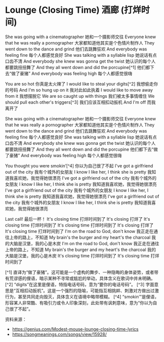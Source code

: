 # Lounge (Closing Time) 酒廊 (打烊时间)

She was going with a cinematographer
她和一个摄影师交往
Everyone knew that he was really a pornographer
大家都知道他其实是个色情片制作人
They went down to the dance and grind
他们去跳舞狂欢
And everybody was feeling fine
每个人都感觉良好
She was talking with a syllable lisp
她说话有点口齿不清
And everybody she knew was gonna get the twist
她认识的每个人都要跳扭扭舞了
And they all went down and did the porcupine[^1]
他们都下去“做了豪猪”
And everybody was feeling high
每个人都感觉很嗨

You are so hot
你真是太火辣了
I would like to steal your digits[^2]
我想偷走你的号码
And I'm so hung up on it
我对此如此执着
I would like to move away from it
我想摆脱它
We are so caught up with things
我们被太多事情缠住
We should pull each other's triggers[^3]
我们应该互相扣动扳机
And I'm off
而我离开了

She was going with a cinematographer
她和一个摄影师交往
Everyone knew that he was really a pornographer
大家都知道他其实是个色情片制作人
They went down to the dance and grind
他们去跳舞狂欢
And everybody was feeling fine
每个人都感觉良好
She was talking with a syllable lisp
她说话有点口齿不清
And everybody she knew was gonna get the twist
她认识的每个人都要跳扭扭舞了
And they all went down and did the porcupine
他们都下去“做了豪猪”
And everybody was feeling high
每个人都感觉很嗨

You thought you were smokin’[^4]
你以为自己很了不起
I've got a girlfriend out of the city
我有个城外的女朋友
I know I like her, I think she is pretty
我知道我喜欢她，我觉得她很漂亮
I've got a girlfriend out of the city
我有个城外的女朋友
I know I like her, I think she is pretty
我知道我喜欢她，我觉得她很漂亮
I've got a girlfriend out of the city
我有个城外的女朋友
I know I like her, I think she is pretty
我知道我喜欢她，我觉得她很漂亮
I've got a girlfriend out of the city
我有个城外的女朋友
I know I like her, I think she is pretty
我知道我喜欢她，我觉得她很漂亮

Last call!
最后一杯！
It's closing time
打烊时间到了
It's closing
打烊了
It's closing time
打烊时间到了
It's closing time
打烊时间到了
It's closing
打烊了
It's closing time
打烊时间到了
I'm on the road to God, don't know
我正走在通往上帝的路上，不知道
My brain's the burger and my heart's the charcoal
我的大脑是汉堡，我的心是木炭
I'm on the road to God, don't know
我正走在通往上帝的路上，不知道
My brain's the burger and my heart's the charcoal
我的大脑是汉堡，我的心是木炭
It's closing time
打烊时间到了
It's closing time
打烊时间到了

[^1] 直译为“做了豪猪”。这可能是一个虚构的舞步、一种隐晦的身体姿势，或者带有荒谬感的俚语，暗示某种不寻常或尴尬的举动，具体含义在歌词中并未明确。
[^2] “digits”在这里是俚语，特指电话号码，意为“要你的电话号码”。
[^3] 字面意思是“互相扣动扳机”。这是一个强烈的隐喻，可能指互相挑衅、刺激对方做出过激行为，甚至共同走向毁灭，具体含义在语境中略带模糊。
[^4] “smokin’”是俚语，形容某人非常酷、有吸引力或令人印象深刻，此处带有讽刺意味，意为“你以为自己很了不起”。


资料来源：
- https://genius.com/Modest-mouse-lounge-closing-time-lyrics
- https://songmeanings.com/songs/view/15928/

